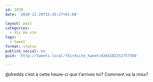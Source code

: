 ```yaml
---
id: 1970
date: '2010-11-29T15:15:27+01:00'

layout: post
categories:
  - Vis ma vie
tags:
  - tweet
format: status
publish_social: no
guid: 'http://tweets.local/?birdsite_tweet=9264182251757568'

---
```


@dredds c’est à cette heure-ci que t’arrives toi? Comment va la miss?